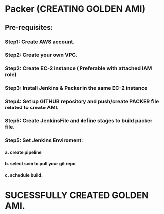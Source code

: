 # Packer (CREATING GOLDEN AMI)
## Pre-requisites:
### Step1: Create AWS account.
### Step2: Create your own VPC.
### Step2: Create EC-2 instance ( Preferable with attached IAM role)
### Step3: Install Jenkins & Packer in the same EC-2 instance
### Step4: Set up GITHUB repository and push/create PACKER file related to create AMI.
### Step5: Create JenkinsFile and define stages to build packer file.
### Step5: Set Jenkins Enviroment :
#### a. create pipeline
#### b. select scm to pull your git repo
#### c. schedule build.

# SUCESSFULLY CREATED GOLDEN AMI.

